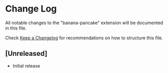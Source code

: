 # Change Log
All notable changes to the "banana-pancake" extension will be documented in this file.

Check [Keep a Changelog](http://keepachangelog.com/) for recommendations on how to structure this file.

## [Unreleased]
- Initial release
